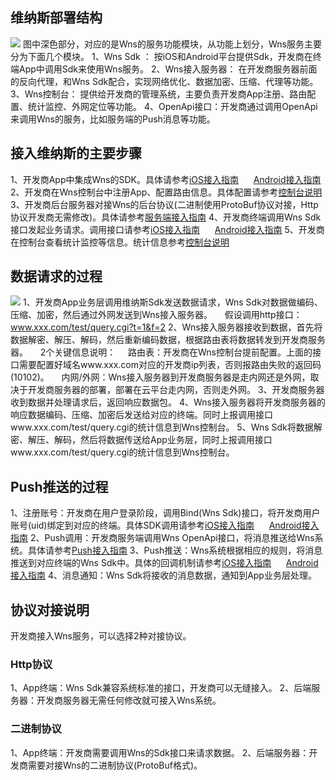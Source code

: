 ## 维纳斯部署结构
![](http://imgcache.tcecqpoc.fsphere.cn/image/mccdn.qcloud.com/static/img/2e802036f508f94191738ae7e65c6bc6/wnsinfo.png)
图中深色部分，对应的是Wns的服务功能模块，从功能上划分，Wns服务主要分为下面几个模块。
1、Wns Sdk ： 按iOS和Android平台提供Sdk，开发商在终端App中调用Sdk来使用Wns服务。
2、Wns接入服务器： 在开发商服务器前面的反向代理，和Wns Sdk配合，实现网络优化、数据加密、压缩、代理等功能。
3、Wns控制台： 提供给开发商的管理系统，主要负责开发商App注册、路由配置、统计监控、外网定位等功能。
4、OpenApi接口：开发商通过调用OpenApi来调用Wns的服务，比如服务端的Push消息等功能。

## 接入维纳斯的主要步骤
1、开发商App中集成Wns的SDK。具体请参考[iOS接入指南](/doc/product/276/iOS接入指南)      [Android接入指南](/doc/product/276/Android接入指南)
2、开发商在Wns控制台中注册App、配置路由信息。具体配置请参考[控制台说明](/doc/product/276/控制台说明)
3、开发商后台服务器对接Wns的后台协议(二进制使用ProtoBuf协议对接，Http协议开发商无需修改)。具体请参考[服务端接入指南](/doc/product/276/服务端接入指南)
4、开发商终端调用Wns Sdk接口发起业务请求。调用接口请参考[iOS接入指南](/doc/product/276/iOS接入指南)      [Android接入指南](/doc/product/276/Android接入指南)
5、开发商在控制台查看统计监控等信息。统计信息参考[控制台说明](/doc/product/276/控制台说明)

## 数据请求的过程
![](http://imgcache.tcecqpoc.fsphere.cn/image/mccdn.qcloud.com/static/img/49971e6a0c34eae77a170416915ff735/wnsrequest.png)
1、开发商App业务层调用维纳斯Sdk发送数据请求，Wns Sdk对数据做编码、压缩、加密，然后通过外网发送到Wns接入服务器。
    假设调用http接口：www.xxx.com/test/query.cgi?t=1&f=2 
2、Wns接入服务器接收到数据，首先将数据解密、解压、解码，然后重新编码数据，根据路由表将数据转发到开发商服务器。
    2个关键信息说明：
    路由表：开发商在Wns控制台提前配置。上面的接口需要配置好域名www.xxx.com对应的开发商ip列表，否则报路由失败的返回码(10102)。
    内网/外网：Wns接入服务器到开发商服务器是走内网还是外网，取决于开发商服务器的部署，部署在云平台走内网，否则走外网。
3、开发商服务器收到数据并处理请求后，返回响应数据包。
4、Wns接入服务器将开发商服务器的响应数据编码、压缩、加密后发送给对应的终端。同时上报调用接口www.xxx.com/test/query.cgi的统计信息到Wns控制台。
5、Wns Sdk将数据解密、解压、解码，然后将数据传送给App业务层，同时上报调用接口www.xxx.com/test/query.cgi的统计信息到Wns控制台。

## Push推送的过程
1、注册账号：开发商在用户登录阶段，调用Bind(Wns Sdk)接口，将开发商用户账号(uid)绑定到对应的终端。具体SDK调用请参考[iOS接入指南](/doc/product/276/iOS接入指南)      [Android接入指南](/doc/product/276/Android接入指南)
2、Push调用：开发商服务端调用Wns OpenApi接口，将消息推送给Wns系统。具体请参考[Push接入指南](/doc/product/276/接入Push指南)
3、Push推送：Wns系统根据相应的规则，将消息推送到对应终端的Wns Sdk中。具体的回调机制请参考[iOS接入指南](/doc/product/276/iOS接入指南)      [Android接入指南](/doc/product/276/Android接入指南)
4、消息通知：Wns Sdk将接收的消息数据，通知到App业务层处理。

## 协议对接说明
开发商接入Wns服务，可以选择2种对接协议。
### Http协议
1、App终端：Wns Sdk兼容系统标准的接口，开发商可以无缝接入。
2、后端服务器：开发商服务器无需任何修改就可接入Wns系统。
### 二进制协议
1、App终端：开发商需要调用Wns的Sdk接口来请求数据。
2、后端服务器：开发商需要对接Wns的二进制协议(ProtoBuf格式)。